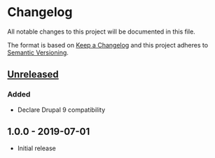# Changelog

All notable changes to this project will be documented in this file.

The format is based on [Keep a Changelog](http://keepachangelog.com/en/1.0.0/)
and this project adheres to [Semantic Versioning](http://semver.org/spec/v2.0.0.html).

## [Unreleased]
### Added
- Declare Drupal 9 compatibility

## 1.0.0 - 2019-07-01
- Initial release

[Unreleased]: https://bitbucket.org/projectcosmic/deny_tainted_urls/branches/compare/HEAD..1.0.0
